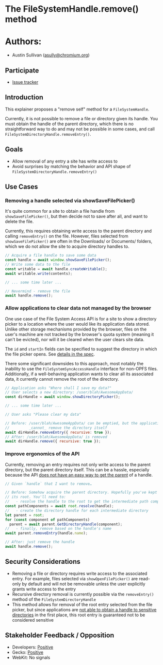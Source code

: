 # The FileSystemHandle.remove() method

# Authors:

* Austin Sullivan (asully@chromium.org)

## Participate

* [Issue tracker](https://github.com/whatwg/fs/issues)

## Introduction

This explainer proposes a "remove self" method for a `FileSystemHandle`.

Currently, it is not possible to remove a file or directory given its handle.
You must obtain the handle of the parent directory, which there is no
straightforward way to do and may not be possible in some cases, and call
`FileSystemDirectoryHandle.removeEntry()`.

## Goals

* Allow removal of any entry a site has write access to
* Avoid surprises by matching the behavior and API shape of
  `FileSystemDirectoryHandle.removeEntry()`

## Use Cases

### Removing a handle selected via showSaveFilePicker()

It's quite common for a site to obtain a file handle from
`showSaveFilePicker()`, but then decide not to save after all, and want
to delete the file.

Currently, this requires obtaining write access to the parent directory and
calling `removeEntry()` on the file. However, files selected from
`showSaveFilePicker()` are often in the Downloads/ or Documents/ folders, which
we do not allow the site to acquire directory handles to.

```javascript
// Acquire a file handle to save some data
const handle = await window.showSaveFilePicker();
// Write some data to the file
const writable = await handle.createWritable();
await writable.write(contents);

// ... some time later ...

// Nevermind - remove the file
await handle.remove();
```

### Allow applications to clear data not managed by the browser

One use case of the File System Access API is for a site to show a directory
picker to a location where the user would like its application data stored.
Unlike other storage mechanisms provided by the browser, files on the user's
machine are not tracked by the browser's quota system (meaning it can't be
evicted), nor will it be cleared when the user clears site data.

The `id` and `startIn` fields can be specified to suggest the directory in
which the file picker opens. See
[details in the spec](https://wicg.github.io/file-system-access/#api-filepickeroptions-starting-directory).

There some significant downsides to this approach, most notably the inability
to use the `FileSystemSyncAccessHandle` interface for non-OPFS files.
Additionally, if a well-behaving application wants to clear all its associated
data, it currently cannot remove the root of the directory.

```javascript
// Application asks "Where shall I save my data?"
// User selects a new directory: /user/blah/AwesomeAppData/
const dirHandle = await window.showDirectoryPicker();

// ... some time later ...

// User asks "Please clear my data"

// Before: /user/blah/AwesomeAppData/ can be emptied, but the application
//         _cannot_ remove the directory itself
await dirHandle.removeEntry({ recursive: true });
// After: /user/blah/AwesomeAppData/ is removed
await dirHandle.remove({ recursive: true });
```

### Improve ergonomics of the API

Currently, removing an entry requires not only write access to the parent
directory, but the parent directory itself. This can be a hassle, especially
because the API [does not have an easy way to get the parent](https://github.com/whatwg/fs/issues/38)
of a handle.

```javascript
// Given `handle` that I want to remove…

// Before: Somehow acquire the parent directory. Hopefully you've kept around
// its root. You'll need to:
//   - resolve the handle to the root to get the intermediate path components
const pathComponents = await root.resolve(handle);
//   - create the directory handle for each intermediate directory
let parent = root;
for (const component of pathComponents)
  parent = await parent.GetDirectoryHandle(component);
//   - finally, remove based on the handle's name
await parent.removeEntry(handle.name);

// After: just remove the handle
await handle.remove();
```

## Security Considerations

* Removing a file or directory requires write access to the associated entry.
  For example, files selected via `showOpenFilePicker()` are read-only by
  default and will not be removable unless the user explicitly grants write
  access to the entry
* Recursive directory removal is currently possible via the `removeEntry()`
  method of the `FileSystemDirectoryHandle`
* This method allows for removal of the root entry selected from the file
  picker, but since applications are
  [not able to obtain a handle to sensitive directories](https://github.com/WICG/file-system-access/blob/main/security-privacy-questionnaire.md#26-what-information-from-the-underlying-platform-eg-configuration-data-is-exposed-by-this-specification-to-an-origin)
  in the first place, this root entry is guaranteed not to be considered
  sensitive

## Stakeholder Feedback / Opposition

* Developers: [Positive](https://github.com/WICG/file-system-access/issues/214)
* Gecko: [Positive](https://github.com/WICG/file-system-access/pull/283#issuecomment-1036085470)
* WebKit: No signals
